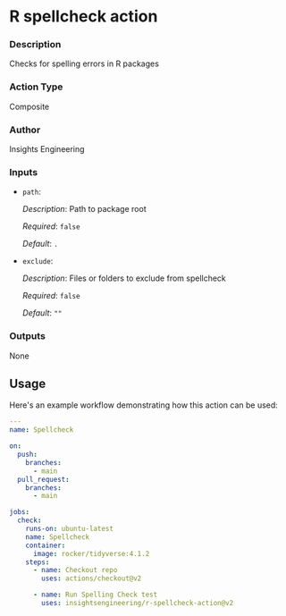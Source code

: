 <!-- BEGIN_ACTION_DOC -->
# R spellcheck action

### Description
Checks for spelling errors in R packages

### Action Type
Composite

### Author
Insights Engineering

### Inputs
* `path`:

  _Description_: Path to package root

  _Required_: `false`

  _Default_: `.`

* `exclude`:

  _Description_: Files or folders to exclude from spellcheck

  _Required_: `false`

  _Default_: `""`

### Outputs
None
<!-- END_ACTION_DOC -->

## Usage

Here's an example workflow demonstrating how this action can be used:

```yml
---
name: Spellcheck

on:
  push:
    branches:
      - main
  pull_request:
    branches:
      - main

jobs:
  check:
    runs-on: ubuntu-latest
    name: Spellcheck
    container:
      image: rocker/tidyverse:4.1.2
    steps:
      - name: Checkout repo
        uses: actions/checkout@v2

      - name: Run Spelling Check test
        uses: insightsengineering/r-spellcheck-action@v2
```
